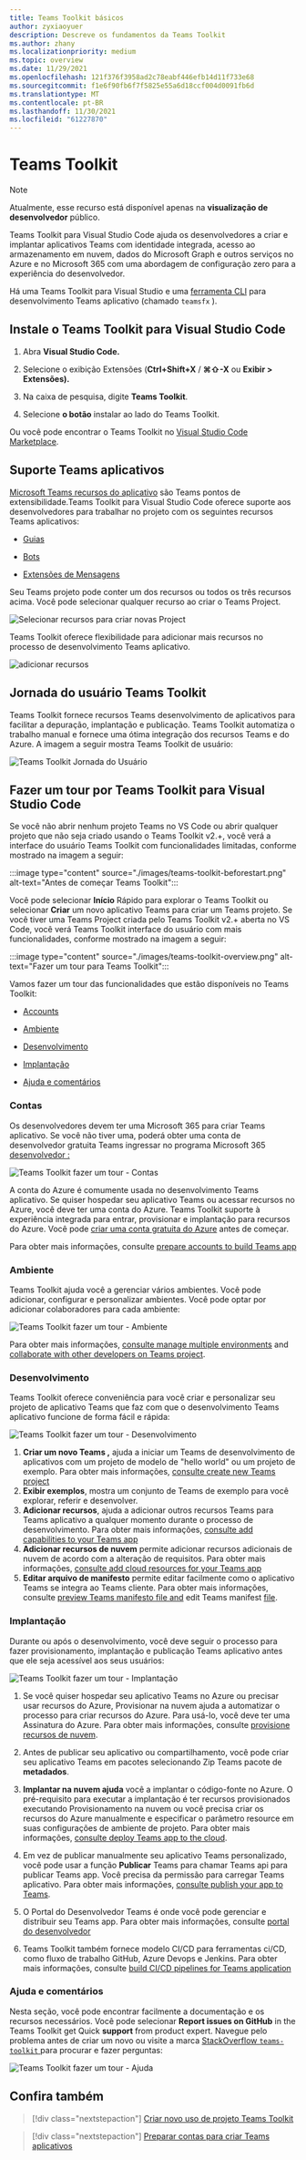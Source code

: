 ```yaml
---
title: Teams Toolkit básicos
author: zyxiaoyuer
description: Descreve os fundamentos da Teams Toolkit
ms.author: zhany
ms.localizationpriority: medium
ms.topic: overview
ms.date: 11/29/2021
ms.openlocfilehash: 121f376f3958ad2c78eabf446efb14d11f733e68
ms.sourcegitcommit: f1e6f90fb6f7f5825e55a6d18ccf004d0091fb6d
ms.translationtype: MT
ms.contentlocale: pt-BR
ms.lasthandoff: 11/30/2021
ms.locfileid: "61227870"
---
```

# <a name="teams-toolkit"></a>Teams Toolkit

> [!NOTE]
> Atualmente, esse recurso está disponível apenas na **visualização de desenvolvedor** público.

Teams Toolkit para Visual Studio Code ajuda os desenvolvedores a criar e implantar aplicativos Teams com identidade integrada, acesso ao armazenamento em nuvem, dados do Microsoft Graph e outros serviços no Azure e no Microsoft 365 com uma abordagem de configuração zero para a experiência do desenvolvedor.  

Há uma Teams Toolkit para Visual Studio e uma [ferramenta CLI](https://github.com/OfficeDev/TeamsFx/blob/dev/docs/cli/user-manual.md) para desenvolvimento Teams aplicativo (chamado `teamsfx` ).

## <a name="install-the-teams-toolkit-for-visual-studio-code"></a>Instale o Teams Toolkit para Visual Studio Code

1. Abra **Visual Studio Code.**

1. Selecione o exibição Extensões (**Ctrl+Shift+X**  /  **⌘⇧-X** ou **Exibir > Extensões).**

1. Na caixa de pesquisa, digite **Teams Toolkit**.

1. Selecione **o botão** instalar ao lado do Teams Toolkit.

Ou você pode encontrar o Teams Toolkit no [Visual Studio Code Marketplace](https://marketplace.visualstudio.com/items?itemName=TeamsDevApp.ms-teams-vscode-extension).

## <a name="support-teams-apps-capabilities"></a>Suporte Teams aplicativos

[Microsoft Teams recursos do aplicativo](../concepts/capabilities-overview.md) são Teams pontos de extensibilidade.Teams Toolkit para Visual Studio Code oferece suporte aos desenvolvedores para trabalhar no projeto com os seguintes recursos Teams aplicativos:

* [Guias](../tabs/what-are-tabs.md#microsoft-teams-tabs)

* [Bots](../bots/what-are-bots.md#bots-in-microsoft-teams)

* [Extensões de Mensagens](../messaging-extensions/what-are-messaging-extensions.md#messaging-extensions) 

Seu Teams projeto pode conter um dos recursos ou todos os três recursos acima. Você pode selecionar qualquer recurso ao criar o Teams Project.

![Selecionar recursos para criar novas Project](./images/create-project-capabilities.png)

Teams Toolkit oferece flexibilidade para adicionar mais recursos no processo de desenvolvimento Teams aplicativo.

![adicionar recursos](./images/add-capabilities.png)

## <a name="user-journey-of-teams-toolkit"></a>Jornada do usuário Teams Toolkit

Teams Toolkit fornece recursos Teams desenvolvimento de aplicativos para facilitar a depuração, implantação e publicação. Teams Toolkit automatiza o trabalho manual e fornece uma ótima integração dos recursos Teams e do Azure. A imagem a seguir mostra Teams Toolkit de usuário:

![Teams Toolkit Jornada do Usuário](./images/teams-toolkit-user-journey.png)

## <a name="take-a-tour-of-teams-toolkit-for-visual-studio-code"></a>Fazer um tour por Teams Toolkit para Visual Studio Code

Se você não abrir nenhum projeto Teams no VS Code ou abrir qualquer projeto que não seja criado usando o Teams Toolkit v2.+, você verá a interface do usuário Teams Toolkit com funcionalidades limitadas, conforme mostrado na imagem a seguir:

:::image type="content" source="./images/teams-toolkit-beforestart.png" alt-text="Antes de começar Teams Toolkit":::

Você pode selecionar **Início** Rápido para explorar o Teams Toolkit ou selecionar **Criar** um novo aplicativo Teams para criar um Teams projeto. Se você tiver uma Teams Project criada pelo Teams Toolkit v2.+ aberta no VS Code, você verá Teams Toolkit interface do usuário com mais funcionalidades, conforme mostrado na imagem a seguir:

:::image type="content" source="./images/teams-toolkit-overview.png" alt-text="Fazer um tour para Teams Toolkit":::

Vamos fazer um tour das funcionalidades que estão disponíveis no Teams Toolkit:

* [Accounts](#accounts)

* [Ambiente](#environment)

* [Desenvolvimento](#development)

* [Implantação](#deployment)

* [Ajuda e comentários](#help-and-feedback)

### <a name="accounts"></a>Contas

Os desenvolvedores devem ter uma Microsoft 365 para criar Teams aplicativo. Se você não tiver uma, poderá obter uma conta de desenvolvedor gratuita Teams ingressar no programa Microsoft 365 [desenvolvedor :](https://developer.microsoft.com/microsoft-365/dev-program)

![Teams Toolkit fazer um tour - Contas](./images/teams-toolkit-accounts.png)

A conta do Azure é comumente usada no desenvolvimento Teams aplicativo. Se quiser hospedar seu aplicativo Teams ou acessar recursos no Azure, você deve ter uma conta do Azure. Teams Toolkit suporte à experiência integrada para entrar, provisionar e implantação para recursos do Azure. Você pode [criar uma conta gratuita do Azure](https://azure.microsoft.com/free/) antes de começar.

 Para obter mais informações, consulte [prepare accounts to build Teams app](accounts.md)

### <a name="environment"></a>Ambiente

Teams Toolkit ajuda você a gerenciar vários ambientes. Você pode adicionar, configurar e personalizar ambientes. Você pode optar por adicionar colaboradores para cada ambiente:

![Teams Toolkit fazer um tour - Ambiente](./images/teams-toolkit-env.png)

 Para obter mais informações, [consulte manage multiple environments](TeamsFx-multi-env.md) and [collaborate with other developers on Teams project](TeamsFx-collaboration.md).

### <a name="development"></a>Desenvolvimento

Teams Toolkit oferece conveniência para você criar e personalizar seu projeto de aplicativo Teams que faz com que o desenvolvimento Teams aplicativo funcione de forma fácil e rápida: 

![Teams Toolkit fazer um tour - Desenvolvimento](./images/teams-toolkit-development.png)

1. **Criar um novo Teams ,** ajuda a iniciar um Teams de desenvolvimento de aplicativos com um projeto de modelo de "hello world" ou um projeto de exemplo. Para obter mais informações, [consulte create new Teams project](create-new-project.md)
1. **Exibir exemplos**, mostra um conjunto de Teams de exemplo para você explorar, referir e desenvolver.
1. **Adicionar recursos**, ajuda a adicionar outros recursos Teams para Teams aplicativo a qualquer momento durante o processo de desenvolvimento. Para obter mais informações, [consulte add capabilities to your Teams app](add-capability.md)
1. **Adicionar recursos de nuvem** permite adicionar recursos adicionais de nuvem de acordo com a alteração de requisitos. Para obter mais informações, [consulte add cloud resources for your Teams app](add-resource.md)
1. **Editar arquivo de manifesto** permite editar facilmente como o aplicativo Teams se integra ao Teams cliente. Para obter mais informações, consulte [preview Teams manifesto file and](TeamsFx-manifest-preview.md) edit Teams manifest [file](TeamsFx-manifest-customization.md).

### <a name="deployment"></a>Implantação

Durante ou após o desenvolvimento, você deve seguir o processo para fazer provisionamento, implantação e publicação Teams aplicativo antes que ele seja acessível aos seus usuários:

![Teams Toolkit fazer um tour - Implantação](./images/teams-toolkit-deployment.png)

1. Se você quiser hospedar seu aplicativo Teams no Azure ou precisar usar  recursos do Azure, Provisionar na nuvem ajuda a automatizar o processo para criar recursos do Azure. Para usá-lo, você deve ter uma Assinatura do Azure. Para obter mais informações, consulte [provisione recursos de nuvem](provision.md).

1. Antes de publicar seu aplicativo ou compartilhamento, você pode criar seu aplicativo Teams em pacotes selecionando Zip Teams pacote de **metadados**.

1. **Implantar na nuvem ajuda** você a implantar o código-fonte no Azure. O pré-requisito para executar a implantação é  ter recursos provisionados executando Provisionamento na nuvem ou você precisa criar os recursos do Azure manualmente e especificar o parâmetro resource em suas configurações de ambiente de projeto. Para obter mais informações, [consulte deploy Teams app to the cloud](deploy.md).

1. Em vez de publicar manualmente seu aplicativo Teams personalizado, você pode usar a função **Publicar** Teams para chamar Teams api para publicar Teams app. Você precisa da permissão para carregar Teams aplicativo. Para obter mais informações, [consulte publish your app to Teams](publish.md).

1. O Portal do Desenvolvedor Teams é onde você pode gerenciar e distribuir seu Teams app. Para obter mais informações, consulte [portal do desenvolvedor](/microsoftteams/platform/concepts/build-and-test/teams-developer-portal)

1. Teams Toolkit também fornece modelo CI/CD para ferramentas ci/CD, como fluxo de trabalho GitHub, Azure Devops e Jenkins. Para obter mais informações, consulte [build CI/CD pipelines for Teams application](use-CICD-template.md)

### <a name="help-and-feedback"></a>Ajuda e comentários

Nesta seção, você pode encontrar facilmente a documentação e os recursos necessários. Você pode selecionar **Report issues on GitHub** in the Teams Toolkit get Quick **support** from product expert. Navegue pelo problema antes de criar um novo ou visite a marca [StackOverflow `teams-toolkit` ](https://stackoverflow.com/questions/tagged/teams-toolkit) para procurar e fazer perguntas:

![Teams Toolkit fazer um tour - Ajuda](./images/teams-toolkit-help.png)

## <a name="see-also"></a>Confira também

> [!div class="nextstepaction"]
> [Criar novo uso de projeto Teams Toolkit](create-new-project.md)

> [!div class="nextstepaction"]
>[Preparar contas para criar Teams aplicativos](accounts.md)
